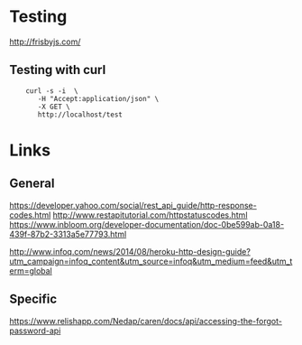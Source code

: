 # Testing

http://frisbyjs.com/


## Testing with curl

        curl -s -i  \
           -H "Accept:application/json" \
           -X GET \
           http://localhost/test


# Links

## General

https://developer.yahoo.com/social/rest_api_guide/http-response-codes.html
http://www.restapitutorial.com/httpstatuscodes.html
https://www.inbloom.org/developer-documentation/doc-0be599ab-0a18-439f-87b2-3313a5e77793.html


http://www.infoq.com/news/2014/08/heroku-http-design-guide?utm_campaign=infoq_content&utm_source=infoq&utm_medium=feed&utm_term=global

## Specific

https://www.relishapp.com/Nedap/caren/docs/api/accessing-the-forgot-password-api
